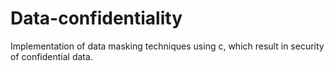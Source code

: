 # Data-confidentiality
Implementation of data masking techniques using c, which result in security of confidential data.
